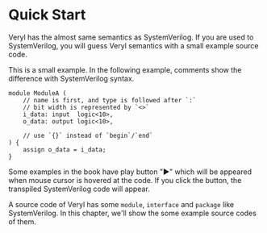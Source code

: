 # Quick Start

Veryl has the almost same semantics as SystemVerilog.
If you are used to SystemVerilog, you will guess Veryl semantics with a small example source code.

This is a small example.
In the following example,  comments show the difference with SystemVerilog syntax.

```veryl,playground
module ModuleA (
    // name is first, and type is followed after `:`
    // bit width is represented by `<>`
    i_data: input  logic<10>,
    o_data: output logic<10>,

    // use `{}` instead of `begin`/`end`
) {
    assign o_data = i_data;
}
```

Some examples in the book have play button "▶" which will be appeared when mouse cursor is hovered at the code.
If you click the button, the transpiled SystemVerilog code will appear.

A source code of Veryl has some `module`, `interface` and `package` like SystemVerilog.
In this chapter, we'll show the some example source codes of them.
